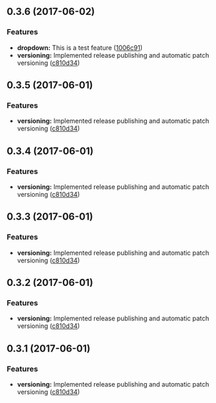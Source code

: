 <a name="0.3.6"></a>
## 0.3.6 (2017-06-02)


### Features

* **dropdown:** This is a test feature ([1006c91](https://github.com/wholesale-design-system/components/commit/1006c91))
* **versioning:** Implemented release publishing and automatic patch versioning ([c810d34](https://github.com/wholesale-design-system/components/commit/c810d34))



<a name="0.3.5"></a>
## 0.3.5 (2017-06-01)


### Features

* **versioning:** Implemented release publishing and automatic patch versioning ([c810d34](https://github.com/wholesale-design-system/components/commit/c810d34))



<a name="0.3.4"></a>
## 0.3.4 (2017-06-01)


### Features

* **versioning:** Implemented release publishing and automatic patch versioning ([c810d34](https://github.com/wholesale-design-system/components/commit/c810d34))



<a name="0.3.3"></a>
## 0.3.3 (2017-06-01)


### Features

* **versioning:** Implemented release publishing and automatic patch versioning ([c810d34](https://github.com/wholesale-design-system/components/commit/c810d34))



<a name="0.3.2"></a>
## 0.3.2 (2017-06-01)


### Features

* **versioning:** Implemented release publishing and automatic patch versioning ([c810d34](https://github.com/wholesale-design-system/components/commit/c810d34))



<a name="0.3.1"></a>
## 0.3.1 (2017-06-01)


### Features

* **versioning:** Implemented release publishing and automatic patch versioning ([c810d34](https://github.com/wholesale-design-system/components/commit/c810d34))



